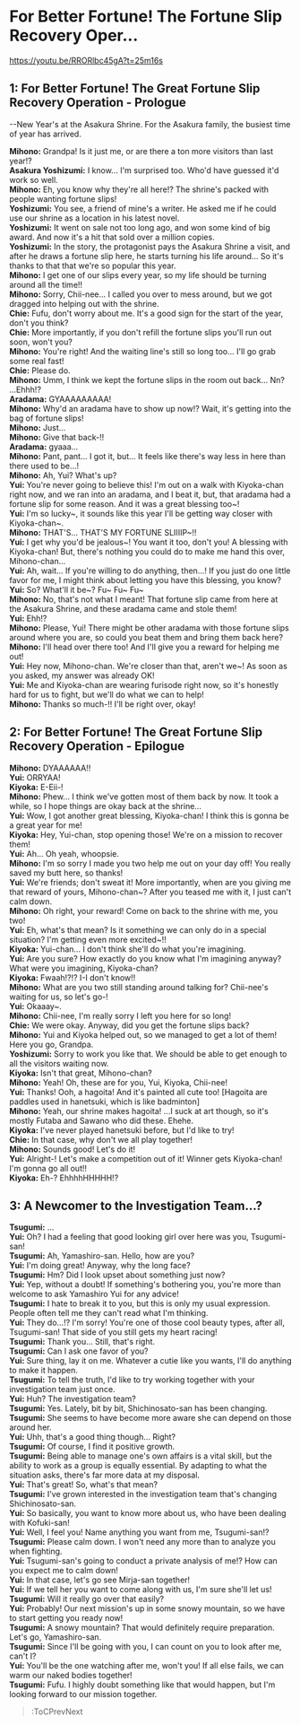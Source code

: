 
For Better Fortune! The Fortune Slip Recovery Oper...
=====================================================
https://youtu.be/RRORlbc45gA?t=25m16s

  

## 1: For Better Fortune\! The Great Fortune Slip Recovery Operation - Prologue
--New Year's at the Asakura Shrine. For the Asakura family, the busiest time of year has arrived.

  
**Mihono:** Grandpa\! Is it just me, or are there a ton more visitors than last year\!\?  
**Asakura Yoshizumi:** I know... I'm surprised too. Who'd have guessed it'd work so well.  
**Mihono:** Eh, you know why they're all here\!\? The shrine's packed with people wanting fortune slips\!  
**Yoshizumi:** You see, a friend of mine's a writer. He asked me if he could use our shrine as a location in his latest novel.  
**Yoshizumi:** It went on sale not too long ago, and won some kind of big award. And now it's a hit that sold over a million copies.  
**Yoshizumi:** In the story, the protagonist pays the Asakura Shrine a visit, and after he draws a fortune slip here, he starts turning his life around... So it's thanks to that that we're so popular this year.  
**Mihono:** I get one of our slips every year, so my life should be turning around all the time\!\!  
**Mihono:** Sorry, Chii-nee... I called you over to mess around, but we got dragged into helping out with the shrine.  
**Chie:** Fufu, don't worry about me. It's a good sign for the start of the year, don't you think?  
**Chie:** More importantly, if you don't refill the fortune slips you'll run out soon, won't you?  
**Mihono:** You're right\! And the waiting line's still so long too... I'll go grab some real fast\!  
**Chie:** Please do.  
**Mihono:** Umm, I think we kept the fortune slips in the room out back... Nn? ...Ehhh\!\?  
**Aradama:** GYAAAAAAAAA\!  
**Mihono:** Why'd an aradama have to show up now\!\? Wait, it's getting into the bag of fortune slips\!  
**Mihono:** Just...  
**Mihono:** Give that back-\!\!  
**Aradama:** gyaaa...  
**Mihono:** Pant, pant... I got it, but... It feels like there's way less in here than there used to be...\!  
**Mihono:** Ah, Yui? What's up?  
**Yui:** You're never going to believe this\! I'm out on a walk with Kiyoka-chan right now, and we ran into an aradama, and I beat it, but, that aradama had a fortune slip for some reason. And it was a great blessing too\~\!  
**Yui:** I'm so lucky\~, it sounds like this year I'll be getting way closer with Kiyoka-chan\~.  
**Mihono:** THAT'S... THAT'S MY FORTUNE SLIIIIP\~\!\!  
**Yui:** I get why you'd be jealous\~\! You want it too, don't you\! A blessing with Kiyoka-chan\! But, there's nothing you could do to make me hand this over, Mihono-chan...  
**Yui:** Ah, wait... If you're willing to do anything, then...\! If you just do one little favor for me, I might think about letting you have this blessing, you know?  
**Yui:** So? What'll it be\~? Fu\~ Fu\~ Fu\~  
**Mihono:** No, that's not what I meant\! That fortune slip came from here at the Asakura Shrine, and these aradama came and stole them\!  
**Yui:** Ehh\!\?  
**Mihono:** Please, Yui\! There might be other aradama with those fortune slips around where you are, so could you beat them and bring them back here?  
**Mihono:** I'll head over there too\! And I'll give you a reward for helping me out\!  
**Yui:** Hey now, Mihono-chan. We're closer than that, aren't we\~\! As soon as you asked, my answer was already OK\!  
**Yui:** Me and Kiyoka-chan are wearing furisode right now, so it's honestly hard for us to fight, but we'll do what we can to help\!  
**Mihono:** Thanks so much-\!\! I'll be right over, okay\!  

## 2: For Better Fortune\! The Great Fortune Slip Recovery Operation - Epilogue
**Mihono:** DYAAAAAA\!\!  
**Yui:** ORRYAA\!  
**Kiyoka:** E-Eii-\!  
**Mihono:** Phew... I think we've gotten most of them back by now. It took a while, so I hope things are okay back at the shrine...  
**Yui:** Wow, I got another great blessing, Kiyoka-chan\! I think this is gonna be a great year for me\!  
**Kiyoka:** Hey, Yui-chan, stop opening those\! We're on a mission to recover them\!  
**Yui:** Ah... Oh yeah, whoopsie.  
**Mihono:** I'm so sorry I made you two help me out on your day off\! You really saved my butt here, so thanks\!  
**Yui:** We're friends; don't sweat it\! More importantly, when are you giving me that reward of yours, Mihono-chan\~? After you teased me with it, I just can't calm down.  
**Mihono:** Oh right, your reward\! Come on back to the shrine with me, you two\!  
**Yui:** Eh, what's that mean? Is it something we can only do in a special situation? I'm getting even more excited\~\!\!  
**Kiyoka:** Yui-chan... I don't think she'll do what you're imagining.  
**Yui:** Are you sure? How exactly do you know what I'm imagining anyway? What were you imagining, Kiyoka-chan?  
**Kiyoka:** Fwaah\!\?\!\? I-I don't know\!\!  
**Mihono:** What are you two still standing around talking for? Chii-nee's waiting for us, so let's go-\!  
**Yui:** Okaaay\~.  
**Mihono:** Chii-nee, I'm really sorry I left you here for so long\!  
**Chie:** We were okay. Anyway, did you get the fortune slips back?  
**Mihono:** Yui and Kiyoka helped out, so we managed to get a lot of them\! Here you go, Grandpa.  
**Yoshizumi:** Sorry to work you like that. We should be able to get enough to all the visitors waiting now.  
**Kiyoka:** Isn't that great, Mihono-chan?  
**Mihono:** Yeah\! Oh, these are for you, Yui, Kiyoka, Chii-nee\!  
**Yui:** Thanks\! Ooh, a hagoita\! And it's painted all cute too\! [Hagoita are paddles used in hanetsuki, which is like badminton]  
**Mihono:** Yeah, our shrine makes hagoita\! ...I suck at art though, so it's mostly Futaba and Sawano who did these. Ehehe.  
**Kiyoka:** I've never played hanetsuki before, but I'd like to try\!  
**Chie:** In that case, why don't we all play together\!  
**Mihono:** Sounds good\! Let's do it\!  
**Yui:** Alright-\! Let's make a competition out of it\! Winner gets Kiyoka-chan\! I'm gonna go all out\!\!  
**Kiyoka:** Eh-? EhhhhHHHHH\!\?  

## 3: A Newcomer to the Investigation Team...?
**Tsugumi:** ...  
**Yui:** Oh? I had a feeling that good looking girl over here was you, Tsugumi-san\!  
**Tsugumi:** Ah, Yamashiro-san. Hello, how are you?  
**Yui:** I'm doing great\! Anyway, why the long face?  
**Tsugumi:** Hm? Did I look upset about something just now?  
**Yui:** Yep, without a doubt\! If something's bothering you, you're more than welcome to ask Yamashiro Yui for any advice\!  
**Tsugumi:** I hate to break it to you, but this is only my usual expression. People often tell me they can't read what I'm thinking.  
**Yui:** They do...\!\? I'm sorry\! You're one of those cool beauty types, after all, Tsugumi-san\! That side of you still gets my heart racing\!  
**Tsugumi:** Thank you... Still, that's right.  
**Tsugumi:** Can I ask one favor of you?  
**Yui:** Sure thing, lay it on me. Whatever a cutie like you wants, I'll do anything to make it happen.  
**Tsugumi:** To tell the truth, I'd like to try working together with your investigation team just once.  
**Yui:** Huh? The investigation team?  
**Tsugumi:** Yes. Lately, bit by bit, Shichinosato-san has been changing.  
**Tsugumi:** She seems to have become more aware she can depend on those around her.  
**Yui:** Uhh, that's a good thing though... Right?  
**Tsugumi:** Of course, I find it positive growth.  
**Tsugumi:** Being able to manage one's own affairs is a vital skill, but the ability to work as a group is equally essential. By adapting to what the situation asks, there's far more data at my disposal.  
**Yui:** That's great\! So, what's that mean?  
**Tsugumi:** I've grown interested in the investigation team that's changing Shichinosato-san.  
**Yui:** So basically, you want to know more about us, who have been dealing with Kofuki-san\!  
**Yui:** Well, I feel you\! Name anything you want from me, Tsugumi-san\!\?  
**Tsugumi:** Please calm down. I won't need any more than to analyze you when fighting.  
**Yui:** Tsugumi-san's going to conduct a private analysis of me\!\? How can you expect me to calm down\!  
**Yui:** In that case, let's go see Mirja-san together\!  
**Yui:** If we tell her you want to come along with us, I'm sure she'll let us\!  
**Tsugumi:** Will it really go over that easily?  
**Yui:** Probably\! Our next mission's up in some snowy mountain, so we have to start getting you ready now\!  
**Tsugumi:** A snowy mountain? That would definitely require preparation. Let's go, Yamashiro-san.  
**Tsugumi:** Since I'll be going with you, I can count on you to look after me, can't I?  
**Yui:** You'll be the one watching after me, won't you\! If all else fails, we can warm our naked bodies together\!  
**Tsugumi:** Fufu. I highly doubt something like that would happen, but I'm looking forward to our mission together.  
> :ToCPrevNext